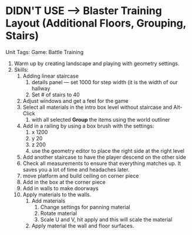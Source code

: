 # DIDN'T USE —> Blaster Training Layout (Additional Floors, Grouping, Stairs)

Unit Tags: Game:  Battle Training

1. Warm up by creating landscape and playing with geometry settings.
2. Skills:
    1. Adding linear staircase
        1. details panel — set 1000 for step width (it is the width of our hallway
        2. Set # of stairs to 40
    2. Adjust windows and get a feel for the game
    3. Select all materials in the intro box level without staircase and Alt-Click
        1. with all selected **Group** the items using the world outliner
    4. Add in a railing by using a box brush with the settings:
        1. x 1200
        2. y 20
        3. z 200
        4. use the geometry editor to place the right side at the right level
    5. Add another staircase to have the player descend on the other side
    6. Check all measurements to ensure that everything matches up. It saves you a lot of time and headaches later.
    7. move platform and build ceiling on corner piece
    8. Add in the box at the corner piece
    9. Add in walls to make doorways 
    10. Apply materials to the walls.
        1. Add materials
            1. Change settings for panning material
            2. Rotate material
            3. Scale U and V, hit apply and this will scale the material
        2. Apply material the wall and floor surfaces.
